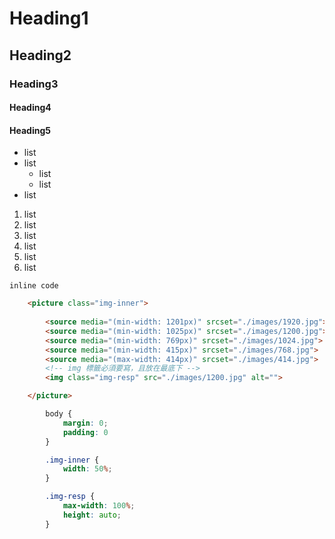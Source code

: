 # Heading1
## Heading2
### Heading3
#### Heading4
#### Heading5

- list
- list
  - list
  - list
- list

1. list
2. list
3. list
4. list
5. list
6. list


`inline code`



```html
	<picture class="img-inner">
		
		<source media="(min-width: 1201px)" srcset="./images/1920.jpg">
		<source media="(min-width: 1025px)" srcset="./images/1200.jpg">
		<source media="(min-width: 769px)" srcset="./images/1024.jpg">
		<source media="(min-width: 415px)" srcset="./images/768.jpg">
		<source media="(max-width: 414px)" srcset="./images/414.jpg">
		<!-- img 標籤必須要寫，且放在最底下 -->
		<img class="img-resp" src="./images/1200.jpg" alt="">

	</picture>
```

```css
		body {
			margin: 0;
			padding: 0
		}

		.img-inner {
			width: 50%;
		}

		.img-resp {
			max-width: 100%;
			height: auto;
		}
```
